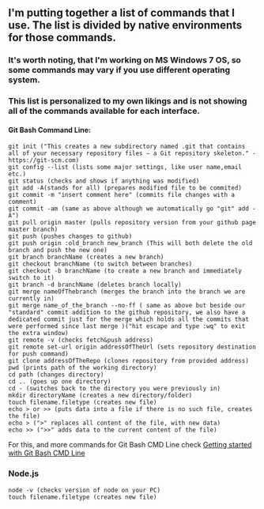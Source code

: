 ## I'm putting together a list of commands that I use. The list is divided by native environments for those commands. 

### It's worth noting, that I'm working on MS Windows 7 OS, so some commands may vary if you use different operating system.
### This list is personalized to my own likings and is not showing all of the commands available for each interface. 




#### Git Bash Command Line:

```
git init ("This creates a new subdirectory named .git that contains all of your necessary repository files – a Git repository skeleton." - https://git-scm.com) 
git config --list (lists some major settings, like user name,email etc.)
git status (checks and shows if anything was modified)
git add	-A(stands for all) (prepares modified file to be commited)
git commit -m "insert comment here" (commits file changes with a comment)
git commit -am (same as above although we automatically go "git" add -A")
git pull origin master (pulls repository version from your github page master branch)
git push (pushes changes to github)
git push origin :old_branch new_branch (This will both delete the old branch and push the new one)
git branch branchName (creates a new branch)
git checkout branchName (to switch between branches)
git checkout -b branchName (to create a new branch and immediately switch to it)
git branch -d branchName (deletes branch locally)
git merge nameOfThebranch (merges the branch into the branch we are currently in)
git merge name_of_the_branch --no-ff ( same as above but beside our "standard" commit addition to the github repository, we also have a dedicated commit just for the merge which holds all the commits that were performed since last merge )("hit escape and type :wq" to exit the extra window)
git remote -v (checks fetch&push address)
git remote set-url origin addressOfTheUrl (sets repository destination for push command)
git clone addressOfTheRepo (clones repository from provided address)
pwd (prints path of the working directory)
cd path (changes directory)
cd .. (goes up one directory)
cd - (switches back to the directory you were previously in)
mkdir directoryName (creates a new directory/folder)
touch filename.filetype (creates new file)
echo > or >> (puts data into a file if there is no such file, creates the file)
echo > (">" replaces all content of the file, with new data)
echo >> (">>" adds data to the current content of the file)

```
For this, and more commands for Git Bash CMD Line check [Getting started with Git Bash CMD Line](https://git-scm.com/book/en/v2/Getting-Started-The-Command-Line)

### Node.js

```
node -v (checks version of node on your PC)
touch filename.filetype (creates new file)
```